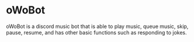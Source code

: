 # oWoBot

oWoBot is a discord music bot that is able to play music, queue music, skip, pause, resume, and has other basic functions such as responding to jokes.
